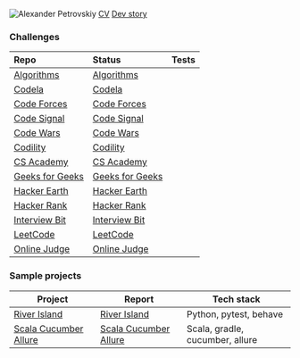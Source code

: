 ![Alexander Petrovskiy](https://user-images.githubusercontent.com/2947151/115086493-090e6500-9f15-11eb-9f88-34d176ea0a95.png)
[CV](https://stackoverflow.com/cv/apetrovskiy)
[Dev story](https://stackoverflow.com/story/apetrovskiy)


### Challenges
|Repo|Status|Tests|
| :---         |:---         |---         |
|[Algorithms](https://github.com/apetrovskiy/testAlgo)|[Algorithms](https://apetrovskiy.github.io/testAlgo)| |
|[Codela](https://github.com/apetrovskiy/testCode)|[Codela](https://apetrovskiy.github.io/testCode)|
|[Code Forces](https://github.com/apetrovskiy/testCoFo)|[Code Forces](https://apetrovskiy.github.io/testCoFo)|
|[Code Signal](https://github.com/apetrovskiy/codeSignTest)|[Code Signal](https://apetrovskiy.github.io/codeSignTest)|
|[Code Wars](https://github.com/apetrovskiy/testCoWa)|[Code Wars](https://apetrovskiy.github.io/testCoWa)|
|[Codility](https://github.com/apetrovskiy/testCodi)|[Codility](https://apetrovskiy.github.io/testCodi)|
|[CS Academy](https://github.com/apetrovskiy/testCsAc)|[CS Academy](https://apetrovskiy.github.io/testCsAc)|
|[Geeks for Geeks](https://github.com/apetrovskiy/testGfG)|[Geeks for Geeks](https://apetrovskiy.github.io/testGfG)|
|[Hacker Earth](https://github.com/apetrovskiy/testHaEa)|[Hacker Earth](https://apetrovskiy.github.io/testHaEa)|
|[Hacker Rank](https://github.com/apetrovskiy/testHaRa)|[Hacker Rank](https://apetrovskiy.github.io/testHaRa)|
|[Interview Bit](https://github.com/apetrovskiy/testInBi)|[Interview Bit](https://apetrovskiy.github.io/testInBi)|
|[LeetCode](https://github.com/apetrovskiy/testLeCo)|[LeetCode](https://apetrovskiy.github.io/testLeCo)|
|[Online Judge](https://github.com/apetrovskiy/testOnJu)|[Online Judge](https://apetrovskiy.github.io/testOnJu)|

### Sample projects
|Project|Report|Tech stack|
|----------|---------------|---------------|
|[River Island](https://github.com/apetrovskiy/httpbin-test-task)|[River Island](https://apetrovskiy.github.io/httpbin-test-task)|Python, pytest, behave|
|[Scala Cucumber Allure](https://github.com/apetrovskiy/scala-gradle-cucumber)|[Scala Cucumber Allure](https://apetrovskiy.github.io/scala-gradle-cucumber)|Scala, gradle, cucumber, allure|


